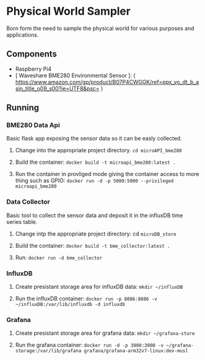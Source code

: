# Physical World Sampler
Born form the need to sample the physical world for various purposes and applications.

## Components
* Raspberry Pi4 
* [ Waveshare BME280 Environmental Sensor ]: ( https://www.amazon.com/gp/product/B07P4CWGGK/ref=ppx_yo_dt_b_asin_title_o09_s00?ie=UTF8&psc= )

## Running

### BME280 Data Api
Basic flask app exposing the sensor data so it can be easly collected.
1. Change into the appropriate project directory.
`cd microAPI_bme280`

2. Build the container:
`docker build -t microapi_bme280:latest .`

3. Run the container in provliged mode giving the container access to more thing such as GPIO:
`docker run -d -p 5000:5000 --privileged microapi_bme280`

### Data Collector
Basic tool to collect the sensor data and deposit it in the influxDB time series table.
1. Change intp the appropriate project directory:
cd `microDB_store`

2. Build the container:
`docker build -t bme_collector:latest .`

3. Run:
`docker run -d bme_collector`

### InfluxDB
1. Create presistant storage area for influxDB data:
`mkdir ~/influxDB`

2. Run the influxDB container:
`docker run -p 8086:8086 -v ~/influxDB:/var/lib/influxdb -d influxdb`

### Grafana
1. Create presistant storage area for grafana data:
`mkdir ~/grafana-store`

2. Run the grafana container:
`docker run -d -p 3000:3000 -v ~/grafana-storage:/var/lib/grafana grafana/grafana-arm32v7-linux:dev-musl`

